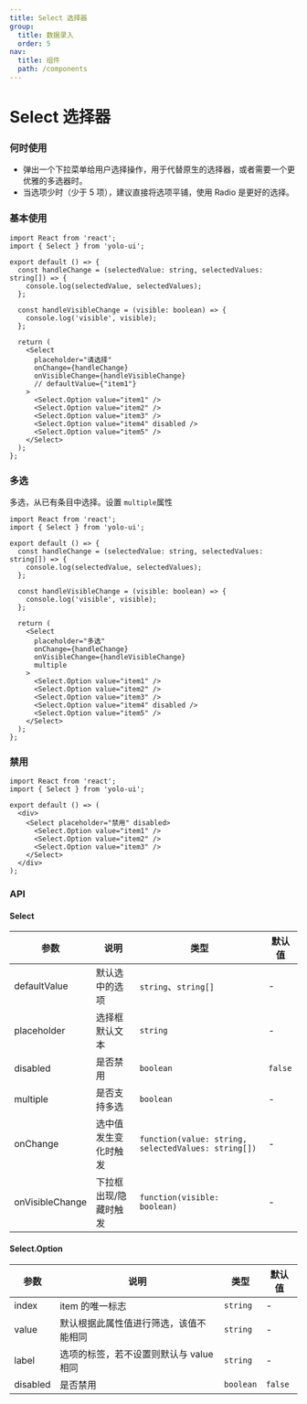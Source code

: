 ```yaml
---
title: Select 选择器
group:
  title: 数据录入
  order: 5
nav:
  title: 组件
  path: /components
---
```


# Select 选择器

### 何时使用

- 弹出一个下拉菜单给用户选择操作，用于代替原生的选择器，或者需要一个更优雅的多选器时。
- 当选项少时（少于 5 项），建议直接将选项平铺，使用 Radio 是更好的选择。

### 基本使用

```tsx
import React from 'react';
import { Select } from 'yolo-ui';

export default () => {
  const handleChange = (selectedValue: string, selectedValues: string[]) => {
    console.log(selectedValue, selectedValues);
  };

  const handleVisibleChange = (visible: boolean) => {
    console.log('visible', visible);
  };

  return (
    <Select
      placeholder="请选择"
      onChange={handleChange}
      onVisibleChange={handleVisibleChange}
      // defaultValue={"item1"}
    >
      <Select.Option value="item1" />
      <Select.Option value="item2" />
      <Select.Option value="item3" />
      <Select.Option value="item4" disabled />
      <Select.Option value="item5" />
    </Select>
  );
};
```

### 多选

多选，从已有条目中选择。设置 `multiple`属性

```tsx
import React from 'react';
import { Select } from 'yolo-ui';

export default () => {
  const handleChange = (selectedValue: string, selectedValues: string[]) => {
    console.log(selectedValue, selectedValues);
  };

  const handleVisibleChange = (visible: boolean) => {
    console.log('visible', visible);
  };

  return (
    <Select
      placeholder="多选"
      onChange={handleChange}
      onVisibleChange={handleVisibleChange}
      multiple
    >
      <Select.Option value="item1" />
      <Select.Option value="item2" />
      <Select.Option value="item3" />
      <Select.Option value="item4" disabled />
      <Select.Option value="item5" />
    </Select>
  );
};
```

### 禁用

```tsx
import React from 'react';
import { Select } from 'yolo-ui';

export default () => (
  <div>
    <Select placeholder="禁用" disabled>
      <Select.Option value="item1" />
      <Select.Option value="item2" />
      <Select.Option value="item3" />
    </Select>
  </div>
);
```

### API

#### Select

| 参数 | 说明 | 类型 | 默认值 |
| --- | --- | --- | --- |
| defaultValue | 默认选中的选项 | `string`、`string[]` | - |
| placeholder | 选择框默认文本 | `string` | - |
| disabled | 是否禁用 | `boolean` | `false` |
| multiple | 是否支持多选 | `boolean` | - |
| onChange | 选中值发生变化时触发 | `function(value: string, selectedValues: string[])` | - |
| onVisibleChange | 下拉框出现/隐藏时触发 | `function(visible: boolean)` | - |

#### Select.Option

| 参数     | 说明                                    | 类型      | 默认值  |
| -------- | --------------------------------------- | --------- | ------- |
| index    | item 的唯一标志                         | `string`  | -       |
| value    | 默认根据此属性值进行筛选，该值不能相同  | `string`  | -       |
| label    | 选项的标签，若不设置则默认与 value 相同 | `string`  | -       |
| disabled | 是否禁用                                | `boolean` | `false` |

